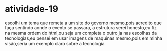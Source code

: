 # atividade-19

escolhi um tema que remeta a um site do governo mesmo,pois acredito que faça sentindo aonde o evento se passara,
a estrutura serei honesto,eu fiz na mesma ordem do html,ou seja um completa o outro
ja nas escolhas da tecnologias,eu pensei em usar imagens de maquinas mesmo,pois em minha visão,seria um exemplo claro
sobre a tecnologia
